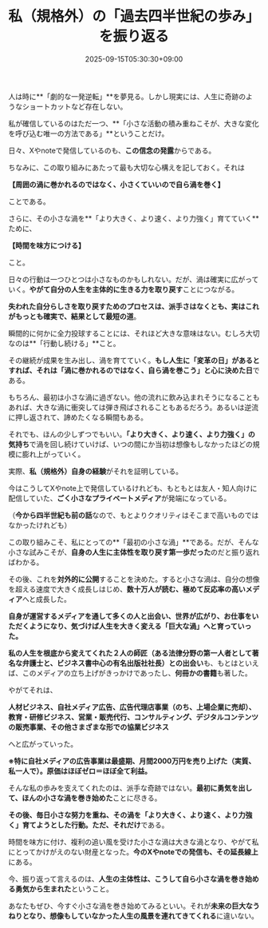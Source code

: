 ﻿---
title: "私（規格外）の「過去四半世紀の歩み」を振り返る"
date: 2025-09-15T05:30:30+09:00
draft: false
---

人は時に**「劇的な一発逆転」**を夢見る。しかし現実には、人生に奇跡のようなショートカットなど存在しない。

私が確信しているのはただ一つ、**「小さな活動の積み重ねこそが、大きな変化を呼び込む唯一の方法である」**ということだけ。

日々、Xやnoteで発信しているのも、**この信念の発露**からである。



ちなみに、この取り組みにあたって最も大切な心構えを記しておく。それは

**【周囲の渦に巻かれるのではなく、小さくていいので自ら渦を巻く】**

ことである。

さらに、その小さな渦を**「より大きく、より速く、より力強く」育てていく**ために、

**【時間を味方につける】**

こと。



日々の行動は一つひとつは小さなものかもしれない。だが、渦は確実に広がっていく。**やがて自分の人生を主体的に生きる力を取り戻す**ことにつながる。

**失われた自分らしさを取り戻すためのプロセスは、派手さはなくとも、実はこれがもっとも確実で、結果として最短の道**。



瞬間的に何かに全力投球することには、それほど大きな意味はない。むしろ大切なのは**「行動し続ける」**こと。

その継続が成果を生み出し、渦を育てていく。**もし人生に「変革の日」があるとすれば、それは「渦に巻かれるのではなく、自ら渦を巻こう」と心に決めた日**である。



もちろん、最初は小さな渦に過ぎない。他の流れに飲み込まれそうになることもあれば、大きな渦に衝突しては弾き飛ばされることもあるだろう。あるいは逆流に押し返されて、諦めたくなる瞬間もある。

それでも、ほんの少しずつでもいい。**「より大きく、より速く、より力強く」の気持ち**で渦を回し続けていけば、いつの間にか当初は想像もしなかったほどの規模に膨れ上がっていく。



実際、**私（規格外）自身の経験**がそれを証明している。

今はこうしてXやnote上で発信しているけれども、もともとは友人・知人向けに配信していた、**ごく小さなプライベートメディア**が発端になっている。

（**今から四半世紀も前の話**なので、もとよりクオリティはそこまで高いものではなかったけれども）

この取り組みこそ、私にとっての**「最初の小さな渦」**である。だが、そんな小さな試みこそが、**自身の人生に主体性を取り戻す第一歩だった**のだと振り返ればわかる。



その後、これを**対外的に公開**することを決めた。すると小さな渦は、自分の想像を超える速度で大きく成長しはじめ、**数十万人が読む、極めて反応率の高いメディア**へと成長した。

**自身が運営するメディアを通して多くの人と出会い、世界が広がり、お仕事をいただくようになり、気づけば人生を大きく変える「巨大な渦」へと育っていった。**



**私の人生を根底から変えてくれた２人の師匠（ある法律分野の第一人者として著名な弁護士と、ビジネス書中心の有名出版社社長）との出会い**も、もとはといえば、このメディアの立ち上げがきっかけであったし、**何冊かの書籍**も著した。

やがてそれは、

**人材ビジネス、自社メディア広告、広告代理店事業（のち、上場企業に売却）、教育・研修ビジネス、営業・販売代行、コンサルティング、デジタルコンテンツの販売事業、その他さまざまな形での協業ビジネス**

へと広がっていった。

**※特に自社メディアの広告事業は最盛期、月間2000万円を売り上げた（実質、私一人で）。原価はほぼゼロ＝ほぼ全て利益。**



そんな私の歩みを支えてくれたのは、派手な奇跡ではない。**最初に勇気を出して、ほんの小さな渦を巻き始めた**ことに尽きる。

**その後、毎日小さな努力を重ね、その渦を「より大きく、より速く、より力強く」育てようとした行動。ただ、それだけ**である。



時間を味方に付け、複利の追い風を受けた小さな渦は大きな渦となり、やがて私にとってかけがえのない財産となった。**今のXやnoteでの発信も、その延長線上**にある。

今、振り返って言えるのは、**人生の主体性は、こうして自ら小さな渦を巻き始める勇気から生まれた**ということ。

あなたもぜひ、今すぐ小さな渦を巻き始めてみるといい。それが**未来の巨大なうねりとなり、想像もしていなかった人生の風景を連れてきてくれる**に違いない。